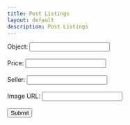 ```yaml
---
title: Post Listings
layout: default
description: Post Listings
---
```



<html>
<body>
  <form onsubmit="javascript:handleClick();return false">
  <label for="object">Object:</label>
  <input type="text" id="object" name="object"><br><br>
  <label for="price">Price:</label>
  <input type="text" id="price" name="price"><br><br>
  <label for="seller">Seller:</label>
  <input type="text" id="seller" name="seller"><br><br>
  <label for="imageURL">Image URL:</label>
  <input type="text" id="imageURL" name="imageURL"><br><br>
  <input type="submit" value="Submit">
</form>
</body>
<script>
	function handleClick() {
	
		if (window.confirm('Click ok to view your listing')) 
		{
		window.location.href='https://mann223.github.io/fastpages/2022/10/01/dnMarketPlace.html';
		};;
	
	console.log("test");
		var requestOptions = {
		method: 'POST',
		redirect: 'follow'
		};
		
		const item = document.getElementById("object").value;
		const price = document.getElementById("price").value;
		const seller = document.getElementById("seller").value;
		const imageURL = '&url=' + encodeURIComponent(document.getElementById("imageURL").value);
		

		fetch(`https://womeninstem.tk/api/listings/create/${item}/${price}/${seller}/${imageURL}`, requestOptions)
	}
</script>
</html>